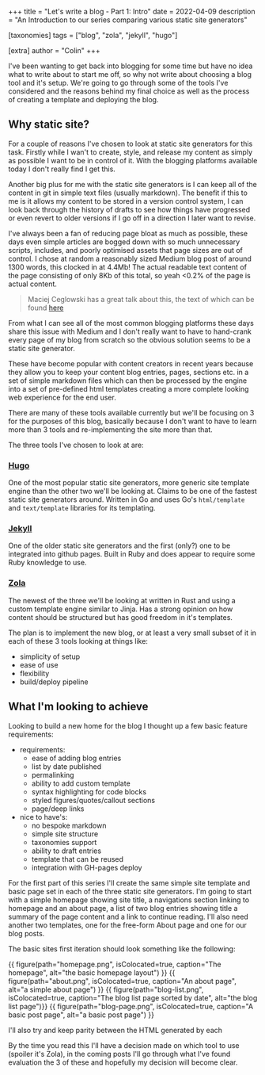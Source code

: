 +++
title = "Let's write a blog - Part 1: Intro"
date = 2022-04-09
description = "An Introduction to our series comparing various static site generators"

[taxonomies]
tags = ["blog", "zola", "jekyll", "hugo"]

[extra]
author = "Colin"
+++

I've been wanting to get back into blogging for some time but have no idea what to write about to start me off, so why not write about choosing a blog tool and it's setup. We're going to go through some of the tools I've considered and the reasons behind my final choice as well as the process of creating a template and deploying the blog.

<!-- more -->

## Why static site?

For a couple of reasons I've chosen to look at static site generators for this task. Firstly while I wan't to create, style, and release my content as simply as possible I want to be in control of it. With the blogging platforms available today I don't really find I get this. 

Another big plus for me with the static site generators is I can keep all of the content in git in simple text files (usually markdown). The benefit if this to me is it allows my content to be stored in a version control system, I can look back through the history of drafts to see how things have progressed or even revert to older versions if I go off in a direction I later want to revise. 

I've always been a fan of reducing page bloat as much as possible, these days even simple articles are bogged down with so much unnecessary scripts, includes, and poorly optimised assets that page sizes are out of control. I chose at random a reasonably sized Medium blog post of around 1300 words, this clocked in at 4.4Mb! The actual readable text content of the page consisting of only 8Kb of this total, so yeah <0.2%  of the page is actual content.

> Maciej Ceglowski has a great talk about this, the text of which can be found [here](https://idlewords.com/talks/website_obesity.htm)

From what I can see all of the most common blogging platforms these days share this issue with Medium and I don't really want to have to hand-crank every page of my blog from scratch so the obvious solution seems to be a static site generator.

These have become popular with content creators in recent years because they allow you to keep your content blog entries, pages, sections etc. in a set of simple markdown files which can then be processed by the engine into a set of pre-defined html templates creating a more complete looking web experience for the end user. 

There are many of these tools available currently but we'll be focusing on 3 for the purposes of this blog, basically because I don't want to have to learn more than 3 tools and re-implementing the site more than that.

The three tools I've chosen to look at are:

### [Hugo](https://gohugo.io/)

One of the most popular static site generators, more generic site template engine than the other two we'll be looking at. Claims to be one of the fastest static site generators around. Written in Go and uses Go's `html/template` and `text/template` libraries for its templating.

### [Jekyll](https://jekyllrb.com/)

One of the older static site generators and the first (only?) one to be integrated into github pages. Built in Ruby and does appear to require some Ruby knowledge to use.

### [Zola](https://www.getzola.org/)

The newest of the three we'll be looking at written in Rust and using a custom template engine similar to Jinja. Has a strong opinion on how content should be structured but has good freedom in it's templates.


The plan is to implement the new blog, or at least a very small subset of it in each of these 3 tools  looking at things like: 

* simplicity of setup
* ease of use
* flexibility
* build/deploy pipeline

## What I'm looking to achieve 

Looking to build a new home for the blog I thought up a few basic feature requirements:

* requirements:
    * ease of adding blog entries
    * list by date published
    * permalinking
    * ability to add custom template
    * syntax highlighting for code blocks
    * styled figures/quotes/callout sections
    * page/deep links
* nice to have's:
    * no bespoke markdown
    * simple site structure
    * taxonomies support
    * ability to draft entries
    * template that can be reused
    * integration with GH-pages deploy

For the first part of this series I'll create the same simple site template and basic page set in each of the three static site generators. I'm going to start with a simple homepage showing site title, a navigations section linking to homepage and an about page, a list of two blog entries showing title a summary of the page content and a link to continue reading. I'll also need another two templates, one for the free-form About page and one for our blog posts. 

The basic sites first iteration should look something like the following:

{{ figure(path="homepage.png", isColocated=true, caption="The homepage", alt="the basic homepage layout") }}
{{ figure(path="about.png", isColocated=true, caption="An about page", alt="a simple about page") }}
{{ figure(path="blog-list.png", isColocated=true, caption="The blog list page sorted by date", alt="the blog list page")}}
{{ figure(path="blog-page.png", isColocated=true, caption="A basic post page", alt="a basic post page") }}

I'll also try and keep parity between the HTML generated by each 

By the time you read this I'll have a decision made on which tool to use (spoiler it's Zola), in the coming posts I'll go through what I've found evaluation the 3 of these and hopefully my decision will become clear.